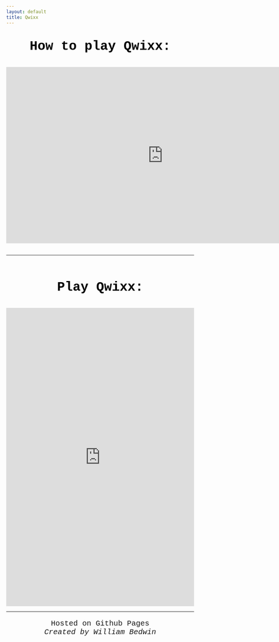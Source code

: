 ```yaml
---
layout: default
title: Qwixx
---
```


<html lang="en">

<p style="font-family: courier; font-size: 35px; color:black; text-align: center;"><b>How to play Qwixx:</b></p>

<iframe style="display: block; margin: auto;" width="840" height="473" src="https://www.youtube.com/embed/ZAspNiPAUEE" title="How to play Qwixx- A Video." frameborder="0" allow="accelerometer; autoplay; clipboard-write; encrypted-media; gyroscope; picture-in-picture" allowfullscreen></iframe>

<br>
<hr>
<br>

<p style="font-family: courier; font-size: 35px; color:black; text-align: center;"><b>Play Qwixx:</b></p>

<iframe frameborder="0" width="100%" height="800px" src="https://replit.com/@WilliamBedwin/qwixx?lite=true"></iframe>

<br>
<hr>

<p style="font-family: courier; font-size: 20px; text-align: center;">Hosted on Github Pages<br><i>Created by William Bedwin</i></p>


